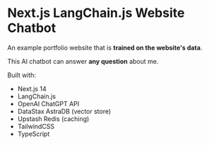# Next.js LangChain.js Website Chatbot

An example portfolio website that is **trained on the website's data**.

This AI chatbot can answer **any question** about me.

Built with:

- Next.js 14
- LangChain.js
- OpenAI ChatGPT API
- DataStax AstraDB (vector store)
- Upstash Redis (caching)
- TailwindCSS
- TypeScript
